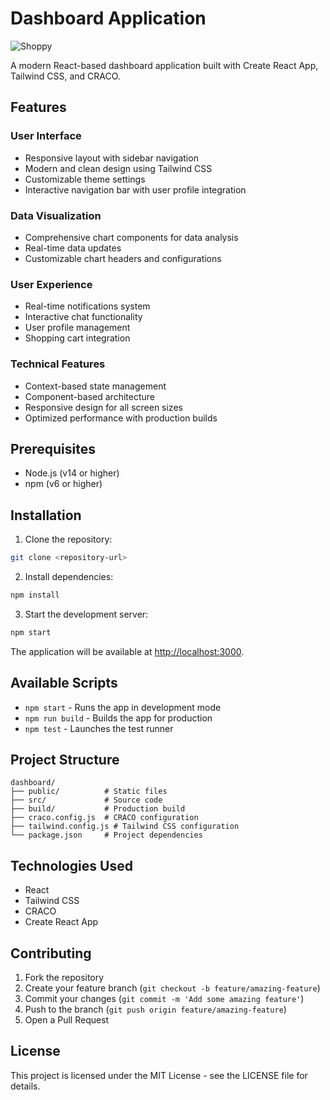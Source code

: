 # Dashboard Application
![Shoppy](https://i.ibb.co/W6g39w3/image.png)

A modern React-based dashboard application built with Create React App, Tailwind CSS, and CRACO.


## Features

### User Interface
- Responsive layout with sidebar navigation
- Modern and clean design using Tailwind CSS
- Customizable theme settings
- Interactive navigation bar with user profile integration

### Data Visualization
- Comprehensive chart components for data analysis
- Real-time data updates
- Customizable chart headers and configurations

### User Experience
- Real-time notifications system
- Interactive chat functionality
- User profile management
- Shopping cart integration

### Technical Features
- Context-based state management
- Component-based architecture
- Responsive design for all screen sizes
- Optimized performance with production builds

## Prerequisites

- Node.js (v14 or higher)
- npm (v6 or higher)

## Installation

1. Clone the repository:
```bash
git clone <repository-url>
```

2. Install dependencies:
```bash
npm install
```

3. Start the development server:
```bash
npm start
```

The application will be available at [http://localhost:3000](http://localhost:3000).

## Available Scripts

- `npm start` - Runs the app in development mode
- `npm run build` - Builds the app for production
- `npm test` - Launches the test runner

## Project Structure

```
dashboard/
├── public/          # Static files
├── src/             # Source code
├── build/           # Production build
├── craco.config.js  # CRACO configuration
├── tailwind.config.js # Tailwind CSS configuration
└── package.json     # Project dependencies
```

## Technologies Used

- React
- Tailwind CSS
- CRACO
- Create React App

## Contributing

1. Fork the repository
2. Create your feature branch (`git checkout -b feature/amazing-feature`)
3. Commit your changes (`git commit -m 'Add some amazing feature'`)
4. Push to the branch (`git push origin feature/amazing-feature`)
5. Open a Pull Request

## License

This project is licensed under the MIT License - see the LICENSE file for details.

